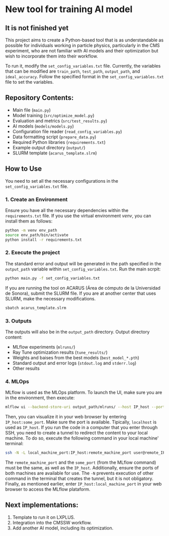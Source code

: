 # New tool for training AI model

## It is not finished yet

This project aims to create a Python-based tool that is as understandable as possible for individuals working in particle physics, particularly in the CMS experiment, who are not familiar with AI models and their optimization but wish to incorporate them into their workflow. 

To run it, modify the `set_config_variables.txt` file. Currently, the variables that can be modified are `train_path`, `test_path`, `output_path`, and `ideal_accuracy`. Follow the specified format in the `set_config_variables.txt` file to set the variables.

## Repository Contents:
* Main file (`main.py`)
* Model training (`src/optimize_model.py`)
* Evaluation and metrics (`src/test_results.py`)
* AI models (`models/models.py`)
* Configuration file reader (`read_config_variables.py`)
* Data formatting script (`prepare_data.py`)
* Required Python libraries (`requirements.txt`)
* Example output directory (`output/`)
* SLURM template (`acarus_template.slrm`)

## How to Use
You need to set all the necessary configurations in the `set_config_variables.txt` file.

### 1. Create an Environment
Ensure you have all the necessary dependencies within the `requirements.txt` file. If you use the virtual environment *venv*, you can install them as follows:

```bash
python -m venv env_path
source env_path/bin/activate 
python install -r requirements.txt
```

### 2. Execute the project
The standard error and output will be generated in the path specified in the `output_path` variable within `set_config_variables.txt`. Run the main scrpit:

```bash
python main.py -f set_config_variables.txt
```
If you are running the tool on ACARUS (Área de cómputo de la Universidad de Sonora), submit the SLURM file. If you are at another center that uses SLURM, make the necessary modifications.

```bash
sbatch acarus_template.slrm
```

### 3. Outputs
The outputs will also be in the `output_path` directory. Output directory content:
* MLflow experiments (`mlruns/`)
* Ray Tune optimization results (`tune_results/`)
* Weights and baises from the best models (`best_model_*.pth`)
* Standard output and error logs (`stdout.log` and `stderr.log`)
* Other results

### 4. MLOps
MLflow is used as the MLOps platform. To launch the UI, make sure you are in the environment, then execute:

```bash
mlflow ui --backend-store-uri output_path/mlruns/ --host IP_host --port some_port
```
Then, you can visualize it in your web browser by entering `IP_host:some_port`. Make sure the port is available. Tipically, `localhost` is used as `IP_host`. If you run the code in a computer that you enter through SSH, you need to create a tunnel to redirect the content to your local machine. To do so, execute the following command in your local machine' terminal:

```bash
ssh -N -L local_machine_port:IP_host:remote_machine_port user@remote_IP
```

The `remote_machine_port` and the `some_port` (from the MLflow command) must be the same, as well as the `IP_host`. Additionally, ensure the ports of both machines are available for use. The `-N` prevents execution of other command in the terminal that creates the tunnel, but it is not obligatory. Finally, as mentioned earlier, enter `IP_host:local_machine_port` in your web browser to access the MLflow plataform.

## Next implementations:
1. Template to run it on LXPLUS.
2. Integration into the CMSSW workflow.
3. Add another AI model, including its optimization.
